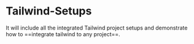 # Tailwind-Setups
It will include all the integrated Tailwind project setups and demonstrate how to ==integrate tailwind to any project==.